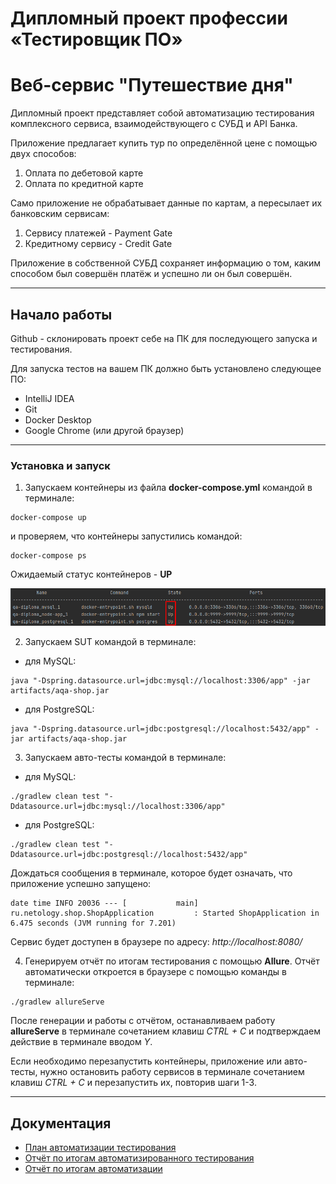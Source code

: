 # Дипломный проект профессии «Тестировщик ПО»

# Веб-сервис "Путешествие дня"

Дипломный проект представляет собой автоматизацию тестирования комплексного сервиса, взаимодействующего с СУБД и API
Банка.

Приложение предлагает купить тур по определённой цене с помощью двух способов:

1. Оплата по дебетовой карте
2. Оплата по кредитной карте

Само приложение не обрабатывает данные по картам, а пересылает их банковским сервисам:

1. Сервису платежей - Payment Gate
2. Кредитному сервису - Credit Gate

Приложение в собственной СУБД сохраняет информацию о том, каким способом был совершён платёж и успешно ли он был
совершён.

---

## Начало работы

Github - склонировать проект себе на ПК для последующего запуска и тестирования.

Для запуска тестов на вашем ПК должно быть установлено следующее ПО:

- IntelliJ IDEA
- Git
- Docker Desktop
- Google Chrome (или другой браузер)

---

### Установка и запуск

1) Запускаем контейнеры из файла **docker-compose.yml** командой в терминале:

```
docker-compose up
```

и проверяем, что контейнеры запустились командой:

```
docker-compose ps
```

Ожидаемый статус контейнеров - **UP**

![](Screenshots/Containers.png)

2) Запускаем SUT командой в терминале:

- для MySQL:

```
java "-Dspring.datasource.url=jdbc:mysql://localhost:3306/app" -jar artifacts/aqa-shop.jar
```

- для PostgreSQL:

```
java "-Dspring.datasource.url=jdbc:postgresql://localhost:5432/app" -jar artifacts/aqa-shop.jar
```

3) Запускаем авто-тесты командой в терминале:

- для MySQL:

```
./gradlew clean test "-Ddatasource.url=jdbc:mysql://localhost:3306/app"
```

- для PostgreSQL:

```
./gradlew clean test "-Ddatasource.url=jdbc:postgresql://localhost:5432/app"
```

Дождаться сообщения в терминале, которое будет означать, что приложение успешно запущено:

```
date time INFO 20036 --- [           main] ru.netology.shop.ShopApplication         : Started ShopApplication in 6.475 seconds (JVM running for 7.201)
```

Сервис будет доступен в браузере по адресу: _http://localhost:8080/_

4) Генерируем отчёт по итогам тестирования с помощью **Allure**. Отчёт автоматически откроется в браузере с помощью команды в терминале:

```
./gradlew allureServe
```

После генерации и работы с отчётом, останавливаем работу **allureServe** в терминале сочетанием клавиш _CTRL + C_ и
подтверждаем действие в терминале вводом _Y_.

Если необходимо перезапустить контейнеры, приложение или авто-тесты, нужно остановить работу сервисов в терминале
сочетанием клавиш _CTRL + C_ и перезапустить их, повторив шаги 1-3.

---

## Документация

- [План автоматизации тестирования](https://github.com/MVGIC/QA-Diploma/blob/master/Documentation/Plan.md)
- [Отчёт по итогам автоматизированного тестирования](https://github.com/MVGIC/QA-Diploma/blob/master/Documentation/Report.md)
- [Отчёт по итогам автоматизации](https://github.com/MVGIC/QA-Diploma/blob/master/Documentation/Summary.md)